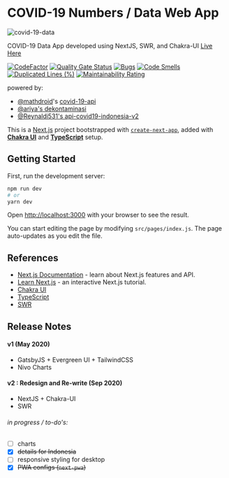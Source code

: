 # COVID-19 Numbers / Data Web App

![covid-19-data](https://socialify.git.ci/sozonome/covid-19-data/image?description=1&logo=https%3A%2F%2Fsznm.dev%2Fapp_icons%2Fcovid-19-data.svg&owner=1&theme=Dark)

COVID-19 Data App
developed using NextJS, SWR, and Chakra-UI
[Live Here](http://covid19.sznm.dev/)

[![CodeFactor](https://www.codefactor.io/repository/github/sozonome/covid-19-data/badge/master)](https://www.codefactor.io/repository/github/sozonome/covid-19-data/overview/master) [![Quality Gate Status](https://sonarcloud.io/api/project_badges/measure?project=sozonome_covid-19-data&metric=alert_status)](https://sonarcloud.io/dashboard?id=sozonome_covid-19-data) [![Bugs](https://sonarcloud.io/api/project_badges/measure?project=sozonome_covid-19-data&metric=bugs)](https://sonarcloud.io/dashboard?id=sozonome_covid-19-data) [![Code Smells](https://sonarcloud.io/api/project_badges/measure?project=sozonome_covid-19-data&metric=code_smells)](https://sonarcloud.io/dashboard?id=sozonome_covid-19-data) [![Duplicated Lines (%)](https://sonarcloud.io/api/project_badges/measure?project=sozonome_covid-19-data&metric=duplicated_lines_density)](https://sonarcloud.io/dashboard?id=sozonome_covid-19-data) [![Maintainability Rating](https://sonarcloud.io/api/project_badges/measure?project=sozonome_covid-19-data&metric=sqale_rating)](https://sonarcloud.io/dashboard?id=sozonome_covid-19-data)

powered by:
- [@mathdroid](https://github.com/mathdroid/covid-19-api)'s [covid-19-api](https://covid19.mathdro.id/)
- [@ariya's dekontaminasi](https://github.com/ariya/dekontaminasi)
- [@Reynaldi531's api-covid19-indonesia-v2](https://github.com/Reynadi531/api-covid19-indonesia-v2)

This is a [Next.js](https://nextjs.org/) project bootstrapped with [`create-next-app`](https://github.com/vercel/next.js/tree/canary/packages/create-next-app), added with [**Chakra UI**](https://chakra-ui.com) and [**TypeScript**](https://typescriptlang.org) setup.

## Getting Started

First, run the development server:

```bash
npm run dev
# or
yarn dev
```

Open [http://localhost:3000](http://localhost:3000) with your browser to see the result.

You can start editing the page by modifying `src/pages/index.js`. The page auto-updates as you edit the file.

## References

- [Next.js Documentation](https://nextjs.org/docs) - learn about Next.js features and API.
- [Learn Next.js](https://nextjs.org/learn) - an interactive Next.js tutorial.
- [Chakra UI](https://chakra-ui.com)
- [TypeScript](https://typescriptlang.org)
- [SWR](https://swr.now.sh/)

## Release Notes
#### v1 (May 2020)
- GatsbyJS + Evergreen UI + TailwindCSS
- Nivo Charts

#### v2 : Redesign and Re-write (Sep 2020)
- NextJS + Chakra-UI
- SWR

###### in progress / to-do's:
- [ ] charts
- [x] ~~details for Indonesia~~
- [ ] responsive styling for desktop
- [x] ~~PWA configs (`next-pwa`)~~